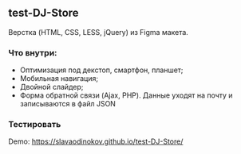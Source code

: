 ## test-DJ-Store
Верстка (HTML, CSS, LESS, jQuery) из Figma макета.

### Что внутри:
* Оптимизация под декстоп, смартфон, планшет;
* Мобильная навигация;
* Двойной слайдер;
* Форма обратной связи (Ajax, PHP). Данные уходят на почту и записываются в файл JSON

### Тестировать
Demo: https://slavaodinokov.github.io/test-DJ-Store/
